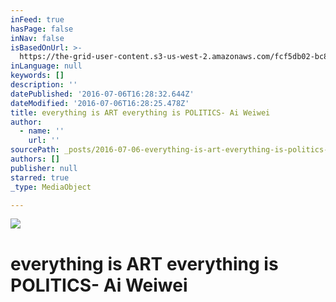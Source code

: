 ```yaml
---
inFeed: true
hasPage: false
inNav: false
isBasedOnUrl: >-
  https://the-grid-user-content.s3-us-west-2.amazonaws.com/fcf5db02-bc87-4ad4-8aa1-c14a0109df12.jpg
inLanguage: null
keywords: []
description: ''
datePublished: '2016-07-06T16:28:32.644Z'
dateModified: '2016-07-06T16:28:25.478Z'
title: everything is ART everything is POLITICS- Ai Weiwei
author:
  - name: ''
    url: ''
sourcePath: _posts/2016-07-06-everything-is-art-everything-is-politics-.md
authors: []
publisher: null
starred: true
_type: MediaObject

---
```

![](https://the-grid-user-content.s3-us-west-2.amazonaws.com/0a2f4e26-ccb1-4da1-83c5-61d7728ac731.jpg)

# everything is ART everything is POLITICS- Ai Weiwei